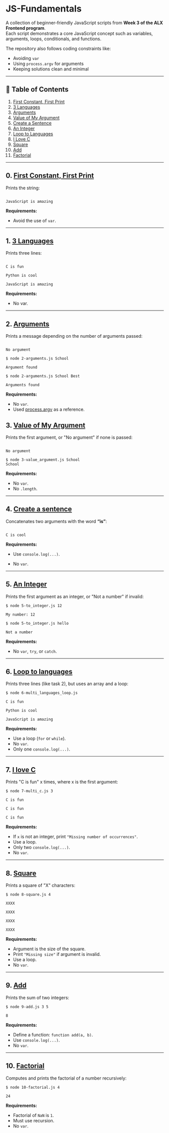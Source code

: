# JS-Fundamentals  
A collection of beginner-friendly JavaScript scripts from **Week 3 of the ALX Frontend program**.  
Each script demonstrates a core JavaScript concept such as variables, arguments, loops, conditionals, and functions.  

The repository also follows coding constraints like:  
- Avoiding `var`  
- Using `process.argv` for arguments  
- Keeping solutions clean and minimal  

---

## 📑 Table of Contents  
1. [First Constant, First Print](#0-first-constant-first-print)  
2. [3 Languages](#1-3-languages)  
3. [Arguments](#2-arguments)  
4. [Value of My Argument](#3-value-of-my-argument)  
5. [Create a Sentence](#4-create-a-sentence)  
6. [An Integer](#5-an-integer)  
7. [Loop to Languages](#6-loop-to-languages)  
8. [I Love C](#7-i-love-c)  
9. [Square](#8-square)  
10. [Add](#9-add)  
11. [Factorial](#10-factorial)  

---

## 0. [First Constant, First Print](./0-javascript_is_amazing.js)  
Prints the string: 

```$ node 0-javascript_is_amazing.js

JavaScript is amazing
```   

**Requirements:**
- Avoid the use of `var`.

---

## 1. [3 Languages](./1-multi_languages.js)
Prints three lines:

```$ node 1-multi_languages.js 

C is fun

Python is cool  

JavaScript is amazing
```

**Requirements:**
- No var.

---

## 2. [Arguments](./2-arguments.js)
Prints a message depending on the number of arguments passed:

```$ node 2-arguments.js

No argument 

$ node 2-arguments.js School

Argument found  

$ node 2-arguments.js School Best

Arguments found
```

**Requirements:**
- No `var`.
- Used [process.argv](https://nodejs.org/api/process.html#process_process_argv) as a reference.

## 3. [Value of My Argument](./3-value_argument.js)
Prints the first argument, or "No argument" if none is passed:

```$ node 3-value_argument.js 

No argument

$ node 3-value_argument.js School   
School
```

**Requirements:**
- No `var`.
- No `.length`.

---

## 4. [Create a sentence](./4-concat.js)
Concatenates two arguments with the word **“is”**:

``` $ node 4-concat.js C cool

C is cool 
```

**Requirements:**
- Use `console.log(...)`.

- No `var`.

---

## 5. [An Integer](./5-to_integer.js)
Prints the first argument as an integer, or "Not a number" if invalid:

```
$ node 5-to_integer.js 12

My number: 12

$ node 5-to_integer.js hello

Not a number
```

**Requirements:**
- No `var`, `try`, or `catch`.

---

## 6. [Loop to languages](./6-multi_languages_loop.js)
Prints three lines (like task 2), but uses an array and a loop:

```
$ node 6-multi_languages_loop.js

C is fun

Python is cool

JavaScript is amazing
```

**Requirements:**
- Use a loop (`for` or `while`).
- No `var`.
- Only one `console.log(...)`.

---

## 7. [I love C](./7-multi_c.js)
Prints "C is fun" x times, where x is the first argument:

```
$ node 7-multi_c.js 3

C is fun

C is fun

C is fun
```

**Requirements:**
- If `x` is not an integer, print `"Missing number of occurrences"`.
- Use a loop.
- Only two `console.log(...)`.
- No `var`.

---

## 8. [Square](./8-square.js)
Prints a square of "X" characters:

```
$ node 8-square.js 4

XXXX

XXXX

XXXX

XXXX
```

**Requirements:**
- Argument is the size of the square.
- Print `"Missing size"` if argument is invalid.
- Use a loop.
- No `var`.

---

## 9. [Add](./9-add.js)
Prints the sum of two integers:

```
$ node 9-add.js 3 5

8
```

**Requirements:**
- Define a function: `function add(a, b)`.
- Use `console.log(...)`.
- No `var`.

---

## 10. [Factorial](./10-factorial.js)
Computes and prints the factorial of a number recursively:

```
$ node 10-factorial.js 4

24
```

**Requirements:**
- Factorial of `NaN` is `1`.
- Must use recursion.
- No `var`.
